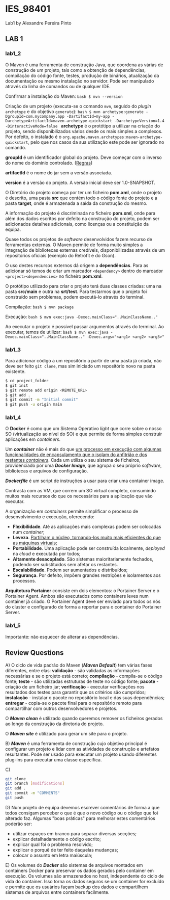 # IES_98401

Lab1 by Alexandre Pereira Pinto

## LAB 1

### lab1_2

O Maven é uma ferramenta de construção Java, que coordena as várias de construção de um projeto, tais como a obtenção de dependências, compilação do código fonte, testes, produção de binários, atualização da documentação ou mesmo instalação no servidor. Pode ser manipulado através da linha de comandos ou de qualquer IDE.

Confirmar a instalação do Maven:
    ```bash
    $ mvn --version
    ```

Criação de um projeto (executa-se o comando `mvn`, seguido do *plugin* `archetype` e do objetivo `generate`):
    ```bash
    $ mvn archetype:generate -DgroupId=com.mycompany.app -DartifactId=my-app -DarchetypeArtifactId=maven-archetype-quickstart -DarchetypeVersion=1.4 -DinteractiveMode=false
    ```
**archetype** é o protótipo a utilizar na criação do projeto, sendo disponibilizados vários desde os mais simples a complexos. Por defeito, o instalado é o `org.apache.maven.archetypes:maven-archetype-quickstart`, pelo que nos casos da sua utilização este pode ser ignorado no comando.

**groupId** é um identificador global do projeto. Deve começar com o inverso do nome do domínio controlado. ([Regras](https://docs.oracle.com/javase/specs/jls/se6/html/packages.html#7.7))

**artifactId** é o nome do jar sem a versão associada.

**version** é a versão do projeto. A versão inicial deve ser 1.0-SNAPSHOT.

O Diretório do projeto começa por ter um ficheiro **pom.xml**, onde o projeto é descrito, uma pasta **src** que contém todo o código fonte do projeto e a pasta **target**, onde é armazenada a saída da construção do mesmo.

A informação do projeto é discriminada no ficheiro **pom.xml**, onde para além dos dados escritos por defeito na construção do projeto, podem ser adicionados detalhes adicionais, como licenças ou a constituição da equipa.

Quase todos os projetos de *software* desenvolvidos fazem recurso de ferramentas externas. O Maven permite de forma muito simples a integração de bibliotecas externas credíveis, disponibilizadas através de um repositórios oficiais (exemplo do Retrofit e do Gson).

O uso destes recursos externos dá origem a **dependências**. Para as adicionar só temos de criar um marcador `<dependency>` dentro do marcador `<project><dependencies>` no ficheiro **pom.xml**.

O protótipo utilizado para criar o projeto terá duas classes criadas: uma na pasta **src/main** e outra na **srt/test**. Para testarmos que o projeto foi construído sem problemas, podem executá-lo através do terminal.

Compilação:
    ```bash
    $ mvn package
    ```

Execução:
    ```bash
    $ mvn exec:java -Dexec.mainClass="..MainClassName.."
    ```

Ao executar o projeto é possível passar argumentos através do terminal. Ao executar, temos de utilizar:
    ```bash
    $ mvn exec:java -Dexec.mainClass="..MainClassName.." -Dexec.args="<arg1> <arg2> <arg3>"
    ```

### lab1_3

Para adicionar código a um repositório a partir de uma pasta já criada, não deve ser feito `git clone`, mas sim iniciado um repositório novo na pasta existente.

```bash
$ cd project_folder
$ git init
$ git remote add origin <REMOTE_URL>
$ git add .
$ git commit -m "Initial commit"
$ git push -u origin main
```

### lab1_4

O **Docker** é como que um Sistema Operativo *light* que corre sobre o nosso SO (virtualização ao nível do SO) e que permite de forma simples construir aplicações em *containers*. 

Um ***container*** não é mais do que <u>um processo em execução com algumas funcionalidades de encapsulamento que o isolam do anfitrião e dos restantes *containers*</u>. Cada um utiliza o seu sistema de ficheiros, providenciado por uma ***Docker Image***, que agrupa o seu próprio *software*, bibliotecas e arquivos de configuração.

***Dockerfile*** é um script de instruções a usar para criar uma container image.

Contrasta com as VM, que correm um SO virtual completo, consumindo muitos mais recursos do que os necessários para a aplicação que vão executar.

A organização em *containers* permite simplificar o processo de desenvolvimento e execução, oferecendo:

- **Flexibilidade**. Até as aplicações mais complexas podem ser colocadas num *container*;
- **Leveza**. <u>Partilham o núcleo, tornando-los muito mais eficientes do que as máquinas virtuais;</u>
- **Portabilidade**. Uma aplicação pode ser construída localmente, *deployed* na *cloud* e executada por todos;
- **Altamente desacoplado**. São sistemas maioritariamente fechados, podendo ser substituídos sem afetar os restantes.
- **Escalabilidade**. Podem ser aumentados e distribuídos;
- **Segurança**. Por defeito, impõem grandes restrições e isolamentos aos processos.

**Arquitetura Portainer** consiste em dois elementos: o Portainer Server e o Portainer Agent. Ambos são executados como containers leves num container já criado. O Portainer Agent deve ser enviado para todos os nós do cluster e configurado de forma a reportar para o container do Portainer Server.

### lab1_5

Importante: não esquecer de alterar as dependências.


## Review Questions

A)
O ciclo de vida padrão do Maven (***Maven Default***) tem várias fases diferentes, entre elas:
**validação** - são validadas as informações necessárias e se o projeto está correto;
**compilação** - compila-se o código fonte;
**teste** - são utilizadas estruturas de teste no código fonte;
**pacote** - criação de um ficheiro jar;
**verificação** - executar verificações nos resultados dos testes para garantir que os critérios são cumpridos;
**instalação** - instalar o pacote no repositório local e das suas dependências;
**entregar** - copia-se o pacote final para o repositório remoto para compartilhar com outros desenvolvedores e projetos.

O ***Maven clean*** é utilizado quando queremos remover os ficheiros gerados ao longo da construção da diretoria do projeto.

O ***Maven site*** é utilizado para gerar um site para o projeto.


B)
***Maven*** é uma ferramenta de construção cujo objetivo principal é configurar um projeto e lidar com as atividades de construção e artefatos resultantes. Pode ser usado para executar um projeto usando diferentes plug-ins para executar uma classe específica.


C)
```bash
git clone
git branch [modifications] 
git add .
git commit -m "COMMENTS"
git push
```


D)
Num projeto de equipa devemos escrever comentários de forma a que todos consigam perceber o que é que o novo código ou o código que foi alterado faz. Algumas "boas práticas" para melhorar estes comentários poderão ser:
- utilizar espaços em branco para separar diversas secções;
- explicar detalhadamente o código escrito;
- explicar qual foi o problema resolvido;
- explicar o porquê de ter feito daquelas mudanças;
- colocar o assunto em letra maiúscula;


E)
Os volumes do ***Docker*** são sistemas de arquivos montados em containers Docker para preservar os dados gerados pelo container em execução. Os volumes são armazenados no host, independente do ciclo de vida do container. Isso torna os dados seguros se um container for excluído e permite que os usuários façam backup dos dados e compartilhem sistemas de arquivos entre containers facilmente.